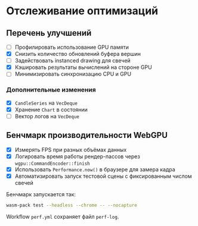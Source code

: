 # Отслеживание оптимизаций

## Перечень улучшений
- [ ] Профилировать использование GPU памяти
- [x] Снизить количество обновлений буфера вершин
- [ ] Задействовать instanced drawing для свечей
- [x] Кэшировать результаты вычислений на стороне GPU
- [ ] Минимизировать синхронизацию CPU и GPU

### Дополнительные изменения
- [x] `CandleSeries` на `VecDeque`
 - [x] Хранение `Chart` в состоянии
- [ ] Вектор логов на `VecDeque`

## Бенчмарк производительности WebGPU
- [x] Измерять FPS при разных объёмах данных
- [x] Логировать время работы рендер-пассов через `wgpu::CommandEncoder::finish`
- [x] Использовать `Performance.now()` в браузере для замера кадра
- [x] Автоматизировать запуск тестовой сцены с фиксированным числом свечей

Бенчмарк запускается так:

```bash
wasm-pack test --headless --chrome -- --nocapture
```

Workflow `perf.yml` сохраняет файл `perf-log`.
